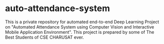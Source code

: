 # auto-attendance-system
This is a private repository for automated end-to-end Deep Learning Project on "Automated Attendance System using Computer Vision and Interactive Mobile Application Environment". This project is prepared by some of The Best Students of CSE CHARUSAT ever.
